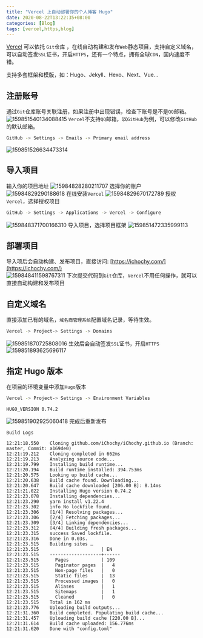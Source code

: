 ```yaml
---
title: "Vercel 上自动部署你的个人博客 Hugo"
date: 2020-08-22T13:22:35+08:00 
categories: [Blog] 
tags: [vercel,https,blog] 
---
```

[Vercel](https://vercel.com/) 可以依托 `Git`仓库 ，在线自动构建和发布`Web`静态项目，支持自定义域名，可以自动签发`SSL`证书，开启`HTTPS`，还有一个特点，拥有全球`CDN`，国内速度不错。  

支持多套框架和模版，如：Hugo、Jekyll、Hexo、Next、Vue...

## 注册账号
通过`Git`仓库账号关联注册，如果注册中出现错误，检查下账号是不是`QQ`邮箱。
![159851540134088415](https://images.ichochy.com/159851540134088415.png)
`Vercel`不支持`QQ`邮箱，以`GitHub`为例，可以修改`GitHub`的默认邮箱。
```bash
GitHub -> Settings -> Emails -> Primary email address
```
![159851526634473314](https://images.ichochy.com/159851526634473314.png)
## 导入项目
输入你的项目地址
![15984828280211707](https://images.ichochy.com/15984828280211707.png)
选择你的账户
![15984829290188618](https://images.ichochy.com/15984829290188618.png)
在线安装`Vercel`
![15984829670172789](https://images.ichochy.com/15984829670172789.png)
授权`Vercel`，选择授权项目
```bash
GitHub -> Settings -> Applications -> Vercel -> Configure
```
![159848371700166310](https://images.ichochy.com/159848371700166310.png)
导入项目，选择项目框架
![159851472335999113](https://images.ichochy.com/159851472335999113.png)
## 部署项目
导入项后会自动构建、发布项目，直接访问: [https://ichochy.com/](https://ichochy.com/)  
![159848411598767311](https://images.ichochy.com/159848411598767311.png)
下次提交代码到`Git`仓库，`Vercel`不用任何操作，就可以直接自动构建和发布项目

## 自定义域名
直接添加已有的域名，`域名商管理系统`配置域名记录，等待生效。
```bash
Vercel -> Project-> Settings -> Domains
```
![159851870725808016](https://images.ichochy.com/159851870725808016.png)
生效后会自动签发`SSL`证书，开启`HTTPS`
![159851893625696117](https://images.ichochy.com/159851893625696117.png)

## 指定 Hugo 版本
在项目的环境变量中添加`Hugo`版本
```bash
Vercel -> Project-> Settings -> Environment Variables
```

```
HUGO_VERSION 0.74.2
```
![159851902925060418](https://images.ichochy.com/159851902925060418.png)
完成后重新发布
```log
Build Logs

12:21:18.550  	Cloning github.com/iChochy/iChochy.github.io (Branch: master, Commit: a169de0)
12:21:19.212  	Cloning completed in 662ms
12:21:19.213  	Analyzing source code...
12:21:19.799  	Installing build runtime...
12:21:20.194  	Build runtime installed: 394.753ms
12:21:20.575  	Looking up build cache...
12:21:20.638  	Build cache found. Downloading...
12:21:20.647  	Build cache downloaded [206.00 B]: 8.14ms
12:21:21.022  	Installing Hugo version 0.74.2
12:21:23.078  	Installing dependencies...
12:21:23.290  	yarn install v1.22.4
12:21:23.302  	info No lockfile found.
12:21:23.306  	[1/4] Resolving packages...
12:21:23.306  	[2/4] Fetching packages...
12:21:23.309  	[3/4] Linking dependencies...
12:21:23.312  	[4/4] Building fresh packages...
12:21:23.315  	success Saved lockfile.
12:21:23.316  	Done in 0.03s.
12:21:23.515  	Building sites … 
12:21:23.515  	                   | EN   
12:21:23.515  	-------------------+------
12:21:23.515  	  Pages            | 109  
12:21:23.515  	  Paginator pages  |   4  
12:21:23.515  	  Non-page files   |   0  
12:21:23.515  	  Static files     |  13  
12:21:23.515  	  Processed images |   0  
12:21:23.515  	  Aliases          |   1  
12:21:23.515  	  Sitemaps         |   1  
12:21:23.515  	  Cleaned          |   0  
12:21:23.515  	Total in 162 ms
12:21:23.776  	Uploading build outputs...
12:21:31.360  	Build completed. Populating build cache...
12:21:31.457  	Uploading build cache [220.00 B]...
12:21:31.614  	Build cache uploaded: 156.776ms
12:21:31.620  	Done with "config.toml"
```